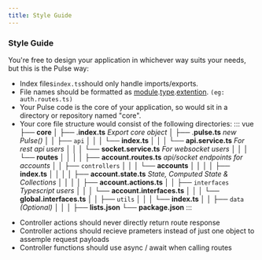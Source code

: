 ```yaml
---
title: Style Guide
---
```


### Style Guide

You're free to design your application in whichever way suits your needs, but this is the Pulse way:

- Index files`index.ts`should only handle imports/exports.
- File names should be formatted as [module]().[type]().[extention](). `(eg: auth.routes.ts)`
- Your Pulse code is the core of your application, so would sit in a directory or repository named "core".
- Your core file structure would consist of the following directories:
  ::: vue
  ├── **core**
  │ ├── .**index.ts** _Export core object_
  │ ├── .**pulse.ts** _new Pulse()_
  │ │ ├── `api`
  │ │ │ └── **index.ts**
  │ │ │ └── **api.service.ts** _For rest api users_
  │ │ │ └── **socket.service.ts** _For websocket users_
  │ │ │ └── **routes**
  │ │ │ │ ├── **account.routes.ts** _api/socket endpoints for accounts_
  │ │ ├── `controllers`
  │ │ │ └── **accounts**
  │ │ │ │ ├── **index.ts**
  │ │ │ │ ├── **account.state.ts** _State, Computed State & Collections_
  │ │ │ │ ├── **account.actions.ts**
  │ │ ├── `interfaces` _Typescript users_
  │ │ │ └── **account.interfaces.ts**
  │ │ │ └── **global.interfaces.ts**
  │ │ ├── `utils`
  │ │ │ └── **index.ts**
  │ │ ├── `data` _(Optional)_
  │ │ │ ├── **lists.json**
  └── **package.json**
  :::

* Controller actions should never directly return route response
* Controller actions should recieve prameters instead of just one object to assemple request payloads
* Controller functions should use async / await when calling routes
